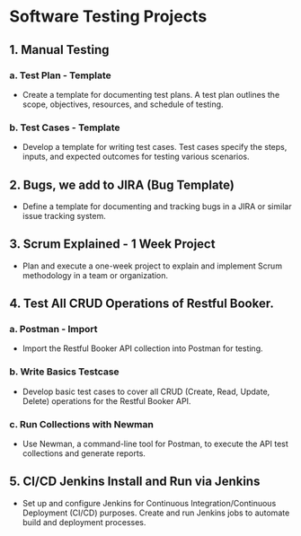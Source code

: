 # Software Testing Projects

## 1. Manual Testing

### a. Test Plan - Template
   - Create a template for documenting test plans. A test plan outlines the scope, objectives, resources, and schedule of testing.

### b. Test Cases - Template
   - Develop a template for writing test cases. Test cases specify the steps, inputs, and expected outcomes for testing various scenarios.

## 2. Bugs, we add to JIRA (Bug Template)
   - Define a template for documenting and tracking bugs in a JIRA or similar issue tracking system.

## 3. Scrum Explained - 1 Week Project
   - Plan and execute a one-week project to explain and implement Scrum methodology in a team or organization.

## 4. Test All CRUD Operations of Restful Booker.

### a. Postman - Import
   - Import the Restful Booker API collection into Postman for testing.

### b. Write Basics Testcase
   - Develop basic test cases to cover all CRUD (Create, Read, Update, Delete) operations for the Restful Booker API.

### c. Run Collections with Newman
   - Use Newman, a command-line tool for Postman, to execute the API test collections and generate reports.

## 5. CI/CD Jenkins Install and Run via Jenkins
   - Set up and configure Jenkins for Continuous Integration/Continuous Deployment (CI/CD) purposes. Create and run Jenkins jobs to automate build and deployment processes.
